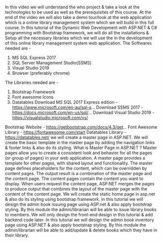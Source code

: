  In this video we will understand the who project & take a look at the technologies to be used as well as the prerequisites of this course.
At the end of the video we will also take a demo tour/look at the web application which is a online library management system which we will build in this full course.
 In this  tutorial of the Dynamic Web Development with ASP.NET & C# programming with Bootstrap framework, we will do all the installations & Setup all the necessary libraries which we will use the in the development of this online library management system web application.
The Softwares needed are -
1. MS SQL Express 2017 
2. SQL Server Management Studio(SSMS)
3. Visual Studio 2019 
4. Browser (preferably chrome)

The Libraries needed are -
1. Bootstrap Framework 
2. Font awesome Icons
3. Datatables
Download MS SQL 2017 Express edition - https://www.microsoft.com/en-au/sql-s...
Download SSMS 2017 - 
https://docs.microsoft.com/en-us/sql/...
Download Visual Studio 2019 -
https://visualstudio.microsoft.com/vs/

Bootstrap Website - https://getbootstrap.com/docs/4.3/get...
Font Awesome Library - https://fontawesome.com/start
Datatables Library - https://datatables.net/
we will create a master page in ASP.NET. We will create the basic template in the master page by adding the navigation links & footer links & also do its styling.
What is Master Page in ASP.NET ?
Master pages allow you to create a consistent look and behavior for all the pages (or group of pages) in your web application.
A master page provides a template for other pages, with shared layout and functionality. The master page defines placeholders for the content, which can be overridden by content pages. The output result is a combination of the master page and the content page.
The content pages contain the content you want to display.
When users request the content page, ASP.NET merges the pages to produce output that combines the layout of the master page with the content of the content page.
We will create the static home page in asp.net & also do its styling using bootstrap framework.
In this tutorial we will design the admin book issuing page using ASP.net & also apply bootstrap styling. By this module the admin/librarian will be able to issue library books to members. We will only design the front-end design in this tutorial & add backend code later.
In this tutorial we will design the admin book inventory page using ASP.NET & also apply bootstrap styling. By this module the admin/librarian will be able to add/update & delete books which they have in their library.
